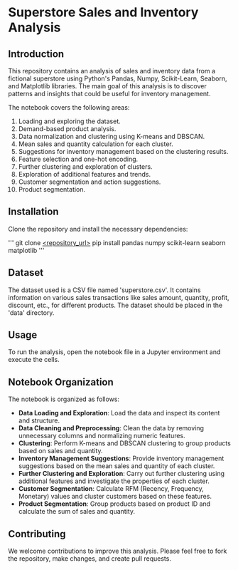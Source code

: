 # Superstore Sales and Inventory Analysis

## Introduction
This repository contains an analysis of sales and inventory data from a fictional superstore using Python's Pandas, Numpy, Scikit-Learn, Seaborn, and Matplotlib libraries. The main goal of this analysis is to discover patterns and insights that could be useful for inventory management.

The notebook covers the following areas:
1. Loading and exploring the dataset.
2. Demand-based product analysis.
3. Data normalization and clustering using K-means and DBSCAN.
4. Mean sales and quantity calculation for each cluster.
5. Suggestions for inventory management based on the clustering results.
6. Feature selection and one-hot encoding.
7. Further clustering and exploration of clusters.
8. Exploration of additional features and trends.
9. Customer segmentation and action suggestions.
10. Product segmentation.

## Installation

Clone the repository and install the necessary dependencies:

'''
git clone [<repository_url>](https://github.com/tungnd237/InventoryManagementAnalyst)
pip install pandas numpy scikit-learn seaborn matplotlib
'''

## Dataset

The dataset used is a CSV file named 'superstore.csv'. It contains information on various sales transactions like sales amount, quantity, profit, discount, etc., for different products. The dataset should be placed in the 'data' directory.

## Usage

To run the analysis, open the notebook file in a Jupyter environment and execute the cells.

## Notebook Organization

The notebook is organized as follows:
* **Data Loading and Exploration**: Load the data and inspect its content and structure.
* **Data Cleaning and Preprocessing**: Clean the data by removing unnecessary columns and normalizing numeric features.
* **Clustering**: Perform K-means and DBSCAN clustering to group products based on sales and quantity.
* **Inventory Management Suggestions**: Provide inventory management suggestions based on the mean sales and quantity of each cluster.
* **Further Clustering and Exploration**: Carry out further clustering using additional features and investigate the properties of each cluster.
* **Customer Segmentation**: Calculate RFM (Recency, Frequency, Monetary) values and cluster customers based on these features.
* **Product Segmentation**: Group products based on product ID and calculate the sum of sales and quantity.

## Contributing

We welcome contributions to improve this analysis. Please feel free to fork the repository, make changes, and create pull requests.


